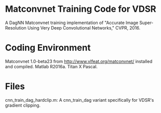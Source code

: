 # Matconvnet Training Code for VDSR
A DagNN Matconvnet training implementation of "Accurate Image Super-Resolution Using Very Deep Convolutional Networks," CVPR, 2016.

# Coding Environment
  Matconvnet 1.0-beta23 from http://www.vlfeat.org/matconvnet/ installed and compiled.
  Matlab R2016a.
  Titan X Pascal.

# Files
cnn_train_dag_hardclip.m: A cnn_train_dag variant specifically for VDSR's gradient clipping.
